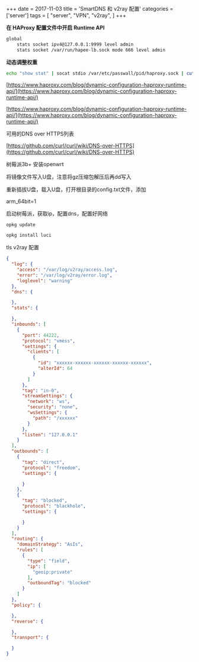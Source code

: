 +++
date = 2017-11-03
title = 'SmartDNS 和 v2ray 配置'
categories = ['server']
tags = [
    "server",
    "VPN",
    "v2ray",
]
+++


**在 HAProxy 配置文件中开启 Runtime API**

```bash
global
    stats socket ipv4@127.0.0.1:9999 level admin
    stats socket /var/run/hapee-lb.sock mode 666 level admin
```

**动态调整权重**
```bash
echo "show stat" | socat stdio /var/etc/passwall/pid/haproxy.sock | cut -d "," -f 1-2,18-19
```

[https://www.haproxy.com/blog/dynamic-configuration-haproxy-runtime-api/](https://www.haproxy.com/blog/dynamic-configuration-haproxy-runtime-api/)

[https://www.haproxy.com/blog/dynamic-configuration-haproxy-runtime-api/](https://www.haproxy.com/blog/dynamic-configuration-haproxy-runtime-api/)

可用的DNS over HTTPS列表

[https://github.com/curl/curl/wiki/DNS-over-HTTPS](https://github.com/curl/curl/wiki/DNS-over-HTTPS)

树莓派3b+ 安装openwrt

将镜像文件写入U盘，注意将gz压缩包解压后再dd写入

重新插拔U盘，载入U盘，打开根目录的config.txt文件，添加

arm_64bit=1

启动树莓派，获取ip，配置dns，配置好网络

```bash
opkg update

opkg install luci
```

tls v2ray 配置
```json
{
  "log": {
    "access": "/var/log/v2ray/access.log",
    "error": "/var/log/v2ray/error.log",
    "loglevel": "warning"
  },
  "dns": {

  },
  "stats": {

  },
  "inbounds": [
    {
      "port": 44222,
      "protocol": "vmess",
      "settings": {
        "clients": [
          {
            "id": "xxxxxx-xxxxxx-xxxxxx-xxxxxx-xxxxxx",
            "alterId": 64
          }
        ]
      },
      "tag": "in-0",
      "streamSettings": {
        "network": "ws",
        "security": "none",
        "wsSettings": {
          "path": "/xxxxxx"
        }
      },
      "listen": "127.0.0.1"
    }
  ],
  "outbounds": [
    {
      "tag": "direct",
      "protocol": "freedom",
      "settings": {

      }
    },
    {
      "tag": "blocked",
      "protocol": "blackhole",
      "settings": {

      }
    }
  ],
  "routing": {
    "domainStrategy": "AsIs",
    "rules": [
      {
        "type": "field",
        "ip": [
          "geoip:private"
        ],
        "outboundTag": "blocked"
      }
    ]
  },
  "policy": {

  },
  "reverse": {

  },
  "transport": {

  }
}

```